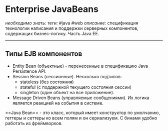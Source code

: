 # Enterprise JavaBeans
*необходимо знать:*
*теги:* #java #web 
*описание:* спецификация технологии написания и поддержки серверных компонентов, содержащих бизнес-логику. Часть Java EE.

---
## Типы EJB компонентов
- Entity Bean (объектные) - перенесенные в спецификацию Java Persistence API.
- Session Beans (сессионные). Несколько подтипов:
	- stateless (без состояния)
	- stateful (с поддержкой текущего состояния сессии)
	- singleton (один объект на все приложение).
- Message Driven Beans (управляемые сообщениями). Их логика является реакцией на события в системе.

==Java Bean== - это класс, который имеет конструктор по умолчанию, геттеры и сеттеры ко всем полям и он сериализуем. С бинами удобно работать из фреймворков.

